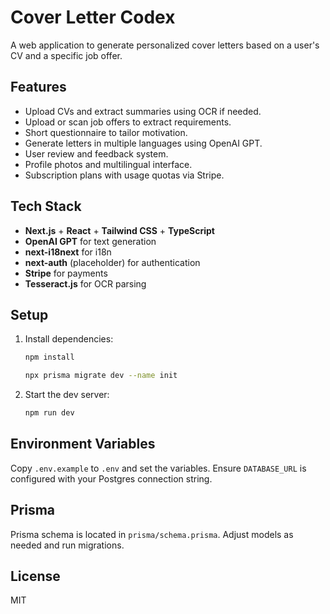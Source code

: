 # Cover Letter Codex

A web application to generate personalized cover letters based on a user's CV and a specific job offer.

## Features
- Upload CVs and extract summaries using OCR if needed.
- Upload or scan job offers to extract requirements.
- Short questionnaire to tailor motivation.
- Generate letters in multiple languages using OpenAI GPT.
- User review and feedback system.
- Profile photos and multilingual interface.
- Subscription plans with usage quotas via Stripe.

## Tech Stack
- **Next.js** + **React** + **Tailwind CSS** + **TypeScript**
- **OpenAI GPT** for text generation
- **next-i18next** for i18n
- **next-auth** (placeholder) for authentication
- **Stripe** for payments
- **Tesseract.js** for OCR parsing

## Setup
1. Install dependencies:
   ```bash
   npm install
   ```
   ```bash
   npx prisma migrate dev --name init
   ```
4. Start the dev server:
   ```bash
   npm run dev
   ```

## Environment Variables

Copy `.env.example` to `.env` and set the variables. Ensure `DATABASE_URL` is configured with your Postgres connection string.

## Prisma
Prisma schema is located in `prisma/schema.prisma`. Adjust models as needed and run migrations.

## License
MIT
